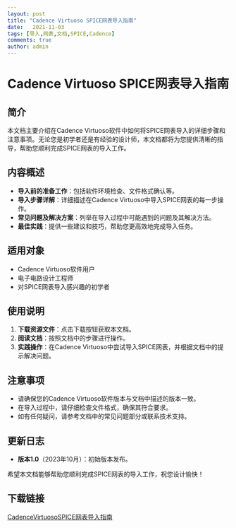 ```yaml
---
layout: post
title: "Cadence Virtuoso SPICE网表导入指南"
date:   2021-11-03
tags: [导入,网表,文档,SPICE,Cadence]
comments: true
author: admin
---
```

# Cadence Virtuoso SPICE网表导入指南

## 简介
本文档主要介绍在Cadence Virtuoso软件中如何将SPICE网表导入的详细步骤和注意事项。无论您是初学者还是有经验的设计师，本文档都将为您提供清晰的指导，帮助您顺利完成SPICE网表的导入工作。

## 内容概述
- **导入前的准备工作**：包括软件环境检查、文件格式确认等。
- **导入步骤详解**：详细描述在Cadence Virtuoso中导入SPICE网表的每一步操作。
- **常见问题及解决方案**：列举在导入过程中可能遇到的问题及其解决方法。
- **最佳实践**：提供一些建议和技巧，帮助您更高效地完成导入任务。

## 适用对象
- Cadence Virtuoso软件用户
- 电子电路设计工程师
- 对SPICE网表导入感兴趣的初学者

## 使用说明
1. **下载资源文件**：点击下载按钮获取本文档。
2. **阅读文档**：按照文档中的步骤进行操作。
3. **实践操作**：在Cadence Virtuoso中尝试导入SPICE网表，并根据文档中的提示解决问题。

## 注意事项
- 请确保您的Cadence Virtuoso软件版本与文档中描述的版本一致。
- 在导入过程中，请仔细检查文件格式，确保其符合要求。
- 如有任何疑问，请参考文档中的常见问题部分或联系技术支持。

## 更新日志
- **版本1.0**（2023年10月）：初始版本发布。

希望本文档能够帮助您顺利完成SPICE网表的导入工作，祝您设计愉快！

## 下载链接

[CadenceVirtuosoSPICE网表导入指南](https://pan.quark.cn/s/a5c69063bdce)